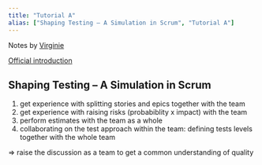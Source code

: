 ```yaml
---
title: "Tutorial A"
alias: ["Shaping Testing – A Simulation in Scrum", "Tutorial A"]
---
```

Notes by [Virginie](people/Virginie.md)

[Official introduction](https://conference.eurostarsoftwaretesting.com/event/2022/shaping-testing-a-simulation-in-scrum/)

##  Shaping Testing – A Simulation in Scrum
1) get experience with splitting stories and epics together with the team
2) get experience with raising risks (probabiblity x impact) with the team
3) perform estimates with the team as a whole
4) collaborating on the test approach within the team: defining tests levels together with the whole team



=> raise the discussion as a team to get a common understanding of quality